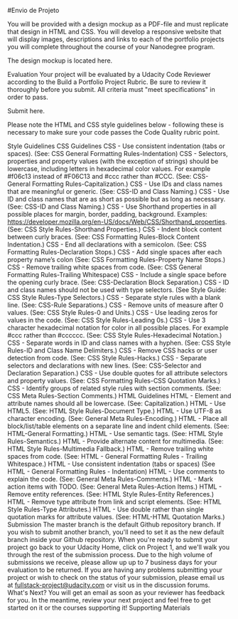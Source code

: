 #Envio de Projeto

You will be provided with a design mockup as a PDF-file and must replicate that design in HTML and CSS. You will develop a responsive website that will display images, descriptions and links to each of the portfolio projects you will complete throughout the course of your Nanodegree program.

The design mockup is located here.

Evaluation
Your project will be evaluated by a Udacity Code Reviewer according to the Build a Portfolio Project Rubric. Be sure to review it thoroughly before you submit. All criteria must "meet specifications" in order to pass.

Submit here.

Please note the HTML and CSS style guidelines below - following these is necessary to make sure your code passes the Code Quality rubric point.

Style Guidelines
CSS Guidelines
CSS - Use consistent indentation (tabs or spaces). (See: CSS General Formatting Rules-Indentation)
CSS - Selectors, properties and property values (with the exception of strings) should be lowercase, including letters in hexadecimal color values. For example #f06c13 instead of #F06C13 and #ccc rather than #CCC. (See: CSS-General Formatting Rules-Capitalization.)
CSS - Use IDs and class names that are meaningful or generic. (See: CSS-ID and Class Naming.)
CSS - Use ID and class names that are as short as possible but as long as necessary. (See: CSS-ID and Class Naming.)
CSS - Use Shorthand properties in all possible places for margin, border, padding, background. Examples: https://developer.mozilla.org/en-US/docs/Web/CSS/Shorthand_properties. (See: CSS Style Rules-Shorthand Properties.)
CSS - Indent block content between curly braces. (See: CSS Formatting Rules-Block Content Indentation.)
CSS - End all declarations with a semicolon. (See: CSS Formatting Rules-Declaration Stops.)
CSS - Add single spaces after each property name’s colon (See: CSS Formatting Rules-Property Name Stops.)
CSS - Remove trailing white spaces from code. (See: CSS General Formatting Rules-Trailing Whitespace)
CSS - Include a single space before the opening curly brace. (See: CSS-Declaration Block Separation.)
CSS - ID and class names should not be used with type selectors. (See Style Guide: CSS Style Rules-Type Selectors.)
CSS - Separate style rules with a blank line. (See: CSS-Rule Separations.)
CSS - Remove units of measure after 0 values. (See: CSS Style Rules-0 and Units.)
CSS - Use leading zeros for values in the code. (See: CSS Style Rules-Leading 0s.)
CSS - Use 3 character hexadecimal notation for color in all possible places. For example #ccc rather than #cccccc. (See: CSS Style Rules-Hexadecimal Notation.)
CSS - Separate words in ID and class names with a hyphen. (See: CSS Style Rules-ID and Class Name Delimiters.)
CSS - Remove CSS hacks or user detection from code. (See: CSS Style Rules-Hacks.)
CSS - Separate selectors and declarations with new lines. (See: CSS-Selector and Declaration Separation.)
CSS - Use double quotes for all attribute selectors and property values. (See: CSS Formatting Rules-CSS Quotation Marks.)
CSS - Identify groups of related style rules with section comments. (See: CSS Meta Rules-Section Comments.)
HTML Guidelines
HTML - Element and attribute names should all be lowercase. (See: Capitalization.)
HTML - Use HTML5. (See: HTML Style Rules-Document Type.)
HTML - Use UTF-8 as character encoding. (See: General Meta Rules-Encoding.)
HTML - Place all block/list/table elements on a separate line and indent child elements. (See: HTML-General Formatting.)
HTML - Use semantic tags. (See: HTML Style Rules-Semantics.)
HTML - Provide alternate content for multimedia. (See: HTML Style Rules-Multimedia Fallback.)
HTML - Remove trailing white spaces from code. (See: HTML - General Formatting Rules - Trailing Whitespace.)
HTML - Use consistent indentation (tabs or spaces) (See HTML - General Formatting Rules - Indentation)
HTML - Use comments to explain the code. (See: General Meta Rules-Comments.)
HTML - Mark action items with TODO. (See: General Meta Rules-Action Items.)
HTML - Remove entity references. (See: HTML Style Rules-Entity References.)
HTML - Remove type attribute from link and script elements. (See: HTML Style Rules-Type Attributes.)
HTML - Use double rather than single quotation marks for attribute values. (See: HTML-HTML Quotation Marks.)
Submission
The master branch is the default Github repository branch. If you wish to submit another branch, you'll need to set it as the new default branch inside your Github repository.
When you're ready to submit your project go back to your Udacity Home, click on Project 1, and we'll walk you through the rest of the submission process. Due to the high volume of submissions we receive, please allow up up to 7 business days for your evaluation to be returned.
If you are having any problems submitting your project or wish to check on the status of your submission, please email us at fullstack-project@udacity.com or visit us in the discussion forums.
What's Next?
You will get an email as soon as your reviewer has feedback for you. In the meantime, review your next project and feel free to get started on it or the courses supporting it!
Supporting Materials